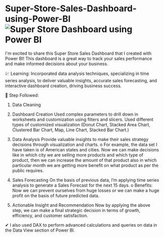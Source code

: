 # Super-Store-Sales-Dashboard-using-Power-BI![Super Store Dashboard using Power BI](https://github.com/harsh2004224/Super-Store-Sales-Dashboard-using-Power-BI/assets/96560047/457b6b93-16bd-458d-8549-5e257e676e96)

I'm excited to share this Super Store Sales Dashboard that I created with Power BI! This dashboard is a great way to track your sales performance and make informed decisions about your business.

💹 Learning:
Incorporated data analysis techniques, specializing in time series analysis, to deliver valuable insights, accurate sales forecasting, and interactive dashboard creation, driving business success.

📌 Step Followed:
1) Data Cleaning
2) Dashboard Creation
Used complex parameters to drill down in worksheets and customization using filters and slicers.
Used different types of customized visualization (Donut Chart, Stacked Area Chart, Clustered Bar Chart, Map, Line Chart, Stacked Bar Chart.)

3) Data Analysis
Provide valuable insights to make their sales strategy decisions through visualization and charts.
o  For example, the data set I have taken is of American states and cities. Now we can make decisions like in which city we are selling more products and which type of product, then we can increase the amount of that product also in which particular month we are getting more benefit on what product as per the public requires.

4) Sales Forecasting
On the basis of previous data, I’m applying time series analysis to generate a Sales Forecast for the next 15 days.
o  Benefits: Now we can prevent ourselves from huge losses or we can make a huge profit on the basis of future predicted data.

5) Actionable Insight and Recommendation
Now by applying the above step, we can make a final strategic decision in terms of growth, efficiency, and customer satisfaction.

✔ I also used  DAX to perform advanced calculations and queries on data in the Data View section of Power BI.
